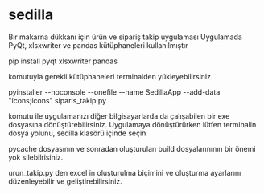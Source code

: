 # sedilla
Bir makarna dükkanı için ürün ve sipariş takip uygulaması Uygulamada PyQt, xlsxwriter ve pandas kütüphaneleri kullanılmıştır

pip install pyqt xlsxwriter pandas

komutuyla gerekli kütüphaneleri terminalden yükleyebilirsiniz.

pyinstaller --noconsole --onefile --name SedillaApp --add-data "icons;icons" siparis_takip.py

komutu ile uygulamanızı diğer bilgisayarlarda da çalışabilen bir exe dosyasına dönüştürebilirsiniz. Uygulamaya dönüştürürken lütfen terminalin dosya yolunu, sedilla klasörü içinde seçin

pycache dosyasının ve sonradan oluşturulan build dosyalarınının bir önemi yok silebilrisiniz.

urun_takip.py den excel in oluşturulma biçimini ve oluşturma ayarlarını düzenleyebilir ve geliştirebilirsiniz.
